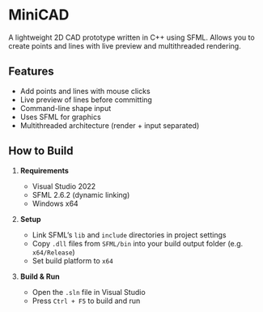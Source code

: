 # MiniCAD

A lightweight 2D CAD prototype written in C++ using SFML. Allows you to create points and lines with live preview and multithreaded rendering.

## Features

- Add points and lines with mouse clicks
- Live preview of lines before committing
- Command-line shape input
- Uses SFML for graphics
- Multithreaded architecture (render + input separated)

## How to Build

1. **Requirements**
   - Visual Studio 2022
   - SFML 2.6.2 (dynamic linking)
   - Windows x64

2. **Setup**
   - Link SFML’s `lib` and `include` directories in project settings
   - Copy `.dll` files from `SFML/bin` into your build output folder (e.g. `x64/Release`)
   - Set build platform to `x64`

3. **Build & Run**
   - Open the `.sln` file in Visual Studio
   - Press `Ctrl + F5` to build and run
